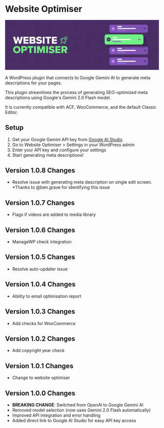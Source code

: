 # Website Optimiser

![website optimiser header image](banner-1544x500.jpg)

A WordPress plugin that connects to Google Gemini AI to generate meta descriptions for your pages.

This plugin streamlines the process of generating SEO-optimized meta descriptions using Google's Gemini 2.0 Flash model.

It is currently compatible with ACF, WooCommerce, and the default Classic Editor.

## Setup

1. Get your Google Gemini API key from [Google AI Studio](https://aistudio.google.com/app/apikey)
2. Go to Website Optimiser > Settings in your WordPress admin
3. Enter your API key and configure your settings
4. Start generating meta descriptions!

## Version 1.0.8 Changes
- Resolve issue with generating meta description on single edit screen. *Thanks to @ben.grave for identifying this issue

## Version 1.0.7 Changes
- Flags if videos are added to media library

## Version 1.0.6 Changes
- ManageWP check integration

## Version 1.0.5 Changes

- Resolve auto-updater issue

## Version 1.0.4 Changes

- Ability to email optimisation report

## Version 1.0.3 Changes

- Add checks for WooCommerce

## Version 1.0.2 Changes

- Add copyright year check

## Version 1.0.1 Changes

- Change to website optimiser

## Version 1.0.0 Changes

- **BREAKING CHANGE**: Switched from OpenAI to Google Gemini AI
- Removed model selection (now uses Gemini 2.0 Flash automatically)
- Improved API integration and error handling
- Added direct link to Google AI Studio for easy API key access
